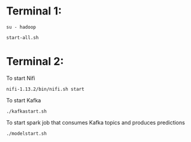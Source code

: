 # Terminal 1:

`su - hadoop`

`start-all.sh`

# Terminal 2:

To start Nifi

`nifi-1.13.2/bin/nifi.sh start`

To start Kafka

`./kafkastart.sh`

To start spark job that consumes Kafka topics and produces predictions

`./modelstart.sh`
